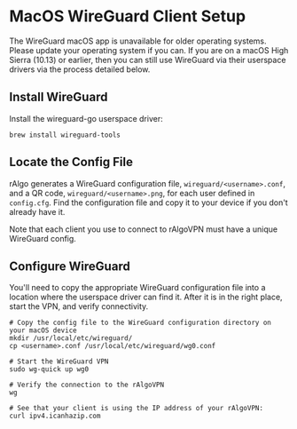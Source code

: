 # MacOS WireGuard Client Setup

The WireGuard macOS app is unavailable for older operating systems. Please update your operating system if you can. If you are on a macOS High Sierra (10.13) or earlier, then you can still use WireGuard via their userspace drivers via the process detailed below.

## Install WireGuard

Install the wireguard-go userspace driver:

```
brew install wireguard-tools
```

## Locate the Config File

rAlgo generates a WireGuard configuration file, `wireguard/<username>.conf`, and a QR code, `wireguard/<username>.png`, for each user defined in `config.cfg`. Find the configuration file and copy it to your device if you don't already have it.

Note that each client you use to connect to rAlgoVPN must have a unique WireGuard config.

## Configure WireGuard

You'll need to copy the appropriate WireGuard configuration file into a location where the userspace driver can find it. After it is in the right place, start the VPN, and verify connectivity.

```
# Copy the config file to the WireGuard configuration directory on your macOS device
mkdir /usr/local/etc/wireguard/
cp <username>.conf /usr/local/etc/wireguard/wg0.conf

# Start the WireGuard VPN
sudo wg-quick up wg0

# Verify the connection to the rAlgoVPN
wg

# See that your client is using the IP address of your rAlgoVPN:
curl ipv4.icanhazip.com
```
